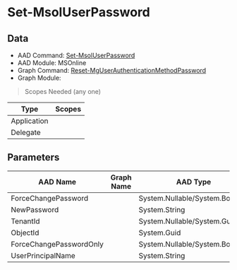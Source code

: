 # Set-MsolUserPassword

> 

## Data

+ AAD Command: [Set-MsolUserPassword](https://docs.microsoft.com/en-us/powershell/module/MSOnline/Set-MsolUserPassword)
+ AAD Module: MSOnline
+ Graph Command: [Reset-MgUserAuthenticationMethodPassword](https://docs.microsoft.com/en-us/powershell/module//Reset-MgUserAuthenticationMethodPassword)
+ Graph Module: 

> Scopes Needed (any one)

|Type|Scopes|
|---|---|
|Application||
|Delegate||

## Parameters

|AAD Name|Graph Name|AAD Type|Graph Type|Infos|
|---|---|---|---|---|
|ForceChangePassword||System.Nullable/System.Boolean|||
|NewPassword||System.String|||
|TenantId||System.Nullable/System.Guid|||
|ObjectId||System.Guid|||
|ForceChangePasswordOnly||System.Nullable/System.Boolean|||
|UserPrincipalName||System.String|||

